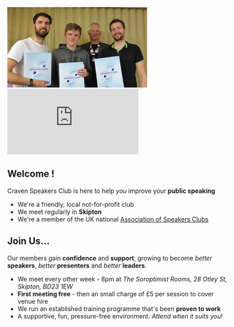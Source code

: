 <img src="/assets/images/members.png">
<iframe src="https://player.vimeo.com/video/182210488" frameborder="0" allowfullscreen="1"></iframe>

## Welcome !

Craven Speakers Club is here to help _you_ improve your **public speaking**

- We're a friendly, local not-for-profit club
- We meet regularly in **Skipton**
- We're a member of the UK national [Association of Speakers Clubs](http://www.speakersclubs.uk/)

## Join Us...

Our members gain **confidence** and **support**, growing to become _better_ **speakers**,
_better_ **presenters** and _better_ **leaders**.

- We meet every other week - 8pm at _The Soroptimist Rooms, 28 Otley St, Skipton, BD23 1EW_
- **First meeting free** - then an small charge of £5 per session to cover venue hire
- We run an established training programme that's been **proven to work**
- A supportive, fun, pressure-free environment. _Attend when it suits you_!
